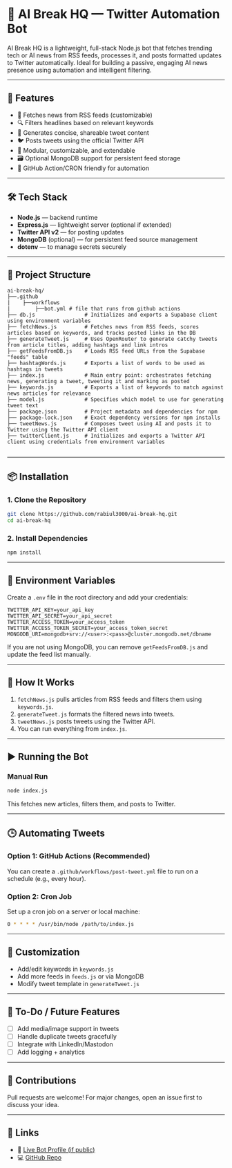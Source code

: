 # 🧠 AI Break HQ — Twitter Automation Bot

AI Break HQ is a lightweight, full-stack Node.js bot that fetches trending tech or AI news from RSS feeds, processes it, and posts formatted updates to Twitter automatically. Ideal for building a passive, engaging AI news presence using automation and intelligent filtering.

---

## 🚀 Features

* 🔁 Fetches news from RSS feeds (customizable)
* 🔍 Filters headlines based on relevant keywords
* 🧠 Generates concise, shareable tweet content
* 🐦 Posts tweets using the official Twitter API
* 🧰 Modular, customizable, and extendable
* 🗃️ Optional MongoDB support for persistent feed storage
* 🔄 GitHub Action/CRON friendly for automation

---

## 🛠️ Tech Stack

* **Node.js** — backend runtime
* **Express.js** — lightweight server (optional if extended)
* **Twitter API v2** — for posting updates
* **MongoDB** (optional) — for persistent feed source management
* **dotenv** — to manage secrets securely

---

## 📁 Project Structure

```
ai-break-hq/
├──.github 
|    ├──workflows
|        ├──bot.yml # file that runs from github actions 
├── db.js                # Initializes and exports a Supabase client using environment variables
├── fetchNews.js         # Fetches news from RSS feeds, scores articles based on keywords, and tracks posted links in the DB
├── generateTweet.js     # Uses OpenRouter to generate catchy tweets from article titles, adding hashtags and link intros
├── getFeedsFromDB.js    # Loads RSS feed URLs from the Supabase "feeds" table
├── hashtagWords.js      # Exports a list of words to be used as hashtags in tweets
├── index.js             # Main entry point: orchestrates fetching news, generating a tweet, tweeting it and marking as posted
├── keywords.js          # Exports a list of keywords to match against news articles for relevance
├── model.js             # Specifies which model to use for generating tweet text
├── package.json         # Project metadata and dependencies for npm
├── package-lock.json    # Exact dependency versions for npm installs
├── tweetNews.js         # Composes tweet using AI and posts it to Twitter using the Twitter API client
├── twitterClient.js     # Initializes and exports a Twitter API client using credentials from environment variables


```

---

## 📦 Installation

### 1. Clone the Repository

```bash
git clone https://github.com/rabiul3000/ai-break-hq.git
cd ai-break-hq
```

### 2. Install Dependencies

```bash
npm install
```

---

## 🔐 Environment Variables

Create a `.env` file in the root directory and add your credentials:

```
TWITTER_API_KEY=your_api_key
TWITTER_API_SECRET=your_api_secret
TWITTER_ACCESS_TOKEN=your_access_token
TWITTER_ACCESS_TOKEN_SECRET=your_access_token_secret
MONGODB_URI=mongodb+srv://<user>:<pass>@cluster.mongodb.net/dbname
```

If you are not using MongoDB, you can remove `getFeedsFromDB.js` and update the feed list manually.

---

## 🧪 How It Works

1. `fetchNews.js` pulls articles from RSS feeds and filters them using `keywords.js`.
2. `generateTweet.js` formats the filtered news into tweets.
3. `tweetNews.js` posts tweets using the Twitter API.
4. You can run everything from `index.js`.

---

## ▶️ Running the Bot

### Manual Run

```bash
node index.js
```

This fetches new articles, filters them, and posts to Twitter.

---

## 🕒 Automating Tweets

### Option 1: GitHub Actions (Recommended)

You can create a `.github/workflows/post-tweet.yml` file to run on a schedule (e.g., every hour).

### Option 2: Cron Job

Set up a cron job on a server or local machine:

```bash
0 * * * * /usr/bin/node /path/to/index.js
```

---

## 🧠 Customization

* Add/edit keywords in `keywords.js`
* Add more feeds in `feeds.js` or via MongoDB
* Modify tweet template in `generateTweet.js`

---

## 📌 To-Do / Future Features

* [ ] Add media/image support in tweets
* [ ] Handle duplicate tweets gracefully
* [ ] Integrate with LinkedIn/Mastodon
* [ ] Add logging + analytics

---

## 🙌 Contributions

Pull requests are welcome! For major changes, open an issue first to discuss your idea.

---

## 🔗 Links

* 🔴 [Live Bot Profile (if public)](https://twitter.com/your_bot_username)
* 💻 [GitHub Repo](https://github.com/rabiul3000/ai-break-hq)
